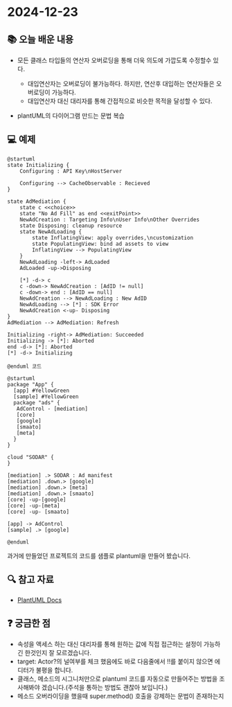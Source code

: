 # 2024-12-23

## 📚 오늘 배운 내용
- 모든 클래스 타입들의 연산자 오버로딩을 통해 더욱 의도에 가깝도록 수정할수 있다.
    - 대입연산자는 오버로딩이 불가능하다. 하지만, 연산후 대입하는 연산자들은 오버로딩이 가능하다.
    - 대입연산자 대신 대리자를 통해 간접적으로 비슷한 목적을 달성할 수 있다.

- plantUML의 다이어그램 만드는 문법 복습

## 💻 예제

```plantuml
@startuml
state Initializing {
	Configuring : API Key\nHostServer
	
	Configuring --> CacheObservable : Recieved
}

state AdMediation {
	state c <<choice>>
	state "No Ad Fill" as end <<exitPoint>>
	NewAdCreation : Targeting Info\nUser Info\nOther Overrides
	state Disposing: cleanup resource
	state NewAdLoading {
		state InflatingView: apply overrides,\ncustomization
		state PopulatingView: bind ad assets to view
		InflatingView --> PopulatingView
	}
	NewAdLoading -left-> AdLoaded 
	AdLoaded -up->Disposing
	
	[*] -d-> c
	c -down-> NewAdCreation : [AdID != null]
	c -down-> end : [AdID == null]
	NewAdCreation --> NewAdLoading : New AdID
	NewAdLoading --> [*] : SDK Error
	NewAdCreation <-up- Disposing 
}
AdMediation --> AdMediation: Refresh

Initializing -right-> AdMediation: Succeeded
Initializing -> [*]: Aborted
end -d-> [*]: Aborted
[*] -d-> Initializing

@enduml 코드
```
```plantuml
@startuml
package "App" {
  [app] #YellowGreen
  [sample] #YellowGreen
  package "ads" {
   AdControl - [mediation]
   [core]
   [google]
   [smaato]
   [meta]
  }
}

cloud "SODAR" {
}

[mediation] .> SODAR : Ad manifest
[mediation] .down.> [google]
[mediation] .down.> [meta] 
[mediation] .down.> [smaato] 
[core] -up-[google]
[core] -up-[meta] 
[core] -up- [smaato] 

[app] -> AdControl
[sample] .> [google]

@enduml
```

과거에 만들었던 프로젝트의 코드를 샘플로 plantuml을 만들어 봤습니다.


## 🔍 참고 자료
- [PlantUML Docs](https://plantuml.com/class-diagram)

## ❓ 궁금한 점
- 속성을 액세스 하는 대신 대리자를 통해 원하는 값에 직접 접근하는 설정이 가능하긴 한것인지 잘 모르겠습니다.
- target: Actor?의 널여부를 체크 했음에도 바로 다음줄에서 !!를 붙이지 않으면 에디터가 불평을 합니다.
- 클래스, 메소드의 시그니처만으로 plantuml 코드를 자동으로 만들어주는 방법을 조사해봐야 겠습니다.(주석을 통하는 방법도 괜찮아 보입니다.)
- 메소드 오버라이딩을 했을때 super.method() 호출을 강제하는 문법이 존재하는지
